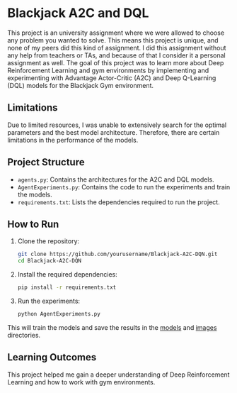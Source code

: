 # Blackjack A2C and DQL

This project is an university assignment where we were allowed to choose any problem you wanted to solve. This means this project is unique, and none of my peers did this kind of assignment. I did this assignment without any help from teachers or TAs, and because of that I consider it a personal assignment as well. The goal of this project was to learn more about Deep Reinforcement Learning and gym environments by implementing and experimenting with Advantage Actor-Critic (A2C) and Deep Q-Learning (DQL) models for the Blackjack Gym environment.

## Limitations

Due to limited resources, I was unable to extensively search for the optimal parameters and the best model architecture. Therefore, there are certain limitations in the performance of the models.

## Project Structure

- `agents.py`: Contains the architectures for the A2C and DQL models.
- `AgentExperiments.py`: Contains the code to run the experiments and train the models.
- `requirements.txt`: Lists the dependencies required to run the project.

## How to Run

1. Clone the repository:
    ```sh
    git clone https://github.com/yourusername/Blackjack-A2C-DQN.git
    cd Blackjack-A2C-DQN
    ```

2. Install the required dependencies:
    ```sh
    pip install -r requirements.txt
    ```

3. Run the experiments:
    ```sh
    python AgentExperiments.py
    ```

This will train the models and save the results in the [models](http://_vscodecontentref_/0) and [images](http://_vscodecontentref_/1) directories.

## Learning Outcomes

This project helped me gain a deeper understanding of Deep Reinforcement Learning and how to work with gym environments.